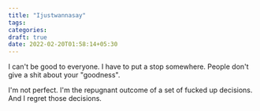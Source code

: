 ```yaml
---
title: "Ijustwannasay"
tags:
categories: 
draft: true
date: 2022-02-20T01:58:14+05:30
---
```


I can't be good to everyone. I have to put a stop somewhere. People don't give a shit about your "goodness". 

I'm not perfect. I'm the repugnant outcome of a set of fucked up decisions. And I regret those decisions.  
